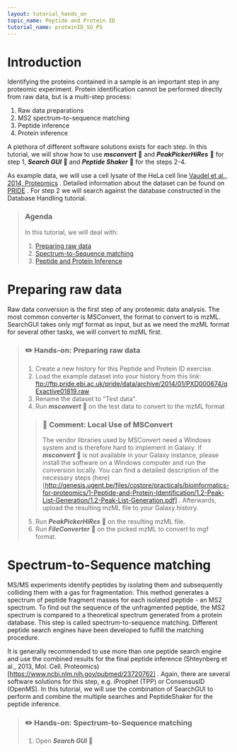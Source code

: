 ```yaml
---
layout: tutorial_hands_on
topic_name: Peptide and Protein ID
tutorial_name: proteinID_SG_PS
---
```


# Introduction

Identifying the proteins contained in a sample is an important step in any proteomic experiment. Protein identification cannot be performed directly from raw data, but is a multi-step process: 

1. Raw data preparations
2. MS2 spectrum-to-sequence matching 
3. Peptide inference
4. Protein inference

A plethora of different software solutions exists for each step. In this tutorial, we will show how to use ***msconvert*** :wrench: and ***PeakPickerHiRes*** :wrench: for step 1, ***Search GUI*** :wrench: and ***Peptide Shaker*** :wrench: for the steps 2-4.

As example data, we will use a cell lysate of the HeLa cell line [Vaudel et al., 2014, Proteomics](https://www.ncbi.nlm.nih.gov/pubmed/24678044) . Detailed information about the dataset can be found on [PRIDE](https://www.ebi.ac.uk/pride/archive/projects/PXD001907) . For step 2 we will search against the database constructed in the Database Handling tutorial.

> ### Agenda
>
> In this tutorial, we will deal with:
>
> 1. [Preparing raw data](#Preparing-raw-data)
> 2. [Spectrum-to-Sequence matching](#Peptide-to-Spectrum-matching) 
> 3. [Peptide and Protein Inference](#Peptide-and-Protein-Inference)

# Preparing raw data

Raw data conversion is the first step of any proteomic data analysis. The most common converter is MSConvert, the format to convert to is mzML. SearchGUI takes only mgf format as input, but as we need the mzML format for several other tasks, we will convert to mzML first.

> ### :pencil2: Hands-on: Preparing raw data
>
> 1. Create a new history for this Peptide and Protein ID exercise.
> 2. Load the example dataset into your history from this link: ftp://ftp.pride.ebi.ac.uk/pride/data/archive/2014/01/PXD000674/qExactive01819.raw
> 3. Rename the dataset to "Test data".
> 4. Run ***msconvert*** :wrench: on the test data to convert to the mzML format
>
>	> ### :nut_and_bolt: Comment: Local Use of MSConvert
>	> The vendor libraries used by MSConvert need a Windows system and is therefore hard to implement in Galaxy. If ***msconvert*** :wrench: is not available in your Galaxy instance, please install the software on a Windows computer and run the conversion locally. You can find a detailed description of the necessary steps (here)[http://genesis.ugent.be/files/costore/practicals/bioinformatics-for-proteomics/1-Peptide-and-Protein-Identification/1.2-Peak-List-Generation/1.2-Peak-List-Generation.pdf] . Afterwards, upload the resulting mzML file to your Galaxy history.
>
> 5. Run ***PeakPickerHiRes*** :wrench: on the resulting mzML file.
> 6. Run ***FileConverter*** :wrench: on the picked mzML to convert to mgf format.

# Spectrum-to-Sequence matching
MS/MS experiments identify peptides by isolating them and subsequently colliding them with a gas for fragmentation. This method generates a spectrum of peptide fragment masses for each isolated peptide - an MS2 spectrum. To find out the sequence of the unfragmented peptide, the MS2 spectrum is compared to a theoretical spectrum generated from a protein database. This step is called spectrum-to-sequence matching. Different peptide search engines have been developed to fulfill the matching procedure. 

It is generally recommended to use more than one peptide search engine and use the combined results for the final peptide inference (Shteynberg et al., 2013, Mol. Cell. Proteomics)[https://www.ncbi.nlm.nih.gov/pubmed/23720762] . Again, there are several software solutions for this step, e.g. iProphet (TPP) or ConsensusID (OpenMS). In this tutorial, we will use the combination of SearchGUI to perform and combine the multiple searches and PeptideShaker for the peptide inference.

> ### :pencil2: Hands-on: Spectrum-to-Sequence matching
>
> 1. Open ***Search GUI*** :wrench: 